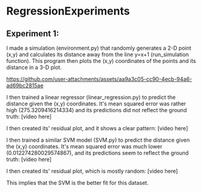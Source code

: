 # RegressionExperiments
## Experiment 1:
I made a simulation (environment.py) that randomly generates a 2-D point (x,y) and calculates its distance away from the line y=x+1 (run_simulation function). This program then plots the (x,y) coordinates of the points and its distance in a 3-D plot.

https://github.com/user-attachments/assets/aa9a3c05-cc90-4ecb-94a6-ad69bc2815ae



I then trained a linear regressor (linear_regression.py) to predict the distance given the (x,y) coordinates. It's mean squared error was rather high (275.3209416214334) and its predictions did not reflect the ground truth:
[video here]

I then created its' residual plot, and it shows a clear pattern:
[video here]

I then trained a similar SVM model (SVM.py) to predict the distance given the (x,y) coordinates. It's mean squared error was much lower (0.012274280029574867), and its predictions seem to reflect the ground truth:
[video here]

I then created its' residual plot, which is mostly random:
[video here]

This implies that the SVM is the better fit for this dataset.
